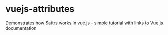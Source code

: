 # vuejs-attributes
Demonstrates how $attrs works in vue.js - simple tutorial with links to Vue.js documentation
